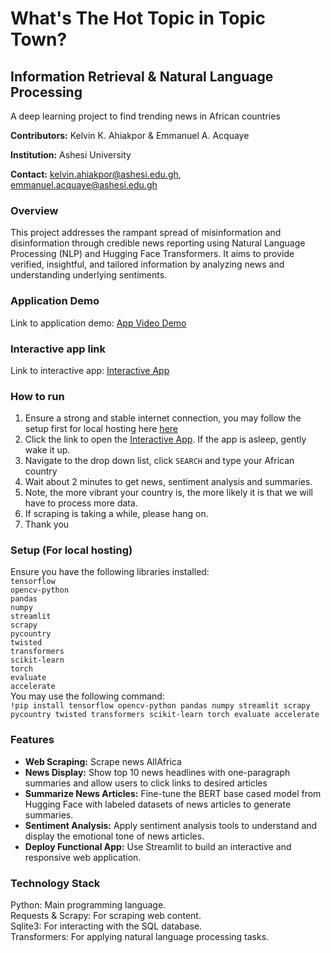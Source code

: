 # What's The Hot Topic in Topic Town?
## Information Retrieval & Natural Language Processing
A deep learning project to find trending news in African countries

**Contributors:** Kelvin K. Ahiakpor & Emmanuel A. Acquaye

**Institution:** Ashesi University

**Contact:** kelvin.ahiakpor@ashesi.edu.gh, emmanuel.acquaye@ashesi.edu.gh


### Overview
This project addresses the rampant spread of misinformation and disinformation through credible news reporting using Natural Language Processing (NLP) and Hugging Face Transformers. It aims to provide verified, insightful, and tailored information by analyzing news and understanding underlying sentiments. 
### Application Demo
Link to application demo: [App Video Demo](https://www.youtube.com/watch?v=0HMjTxKRbaI) 

### Interactive app link
Link to interactive app: [Interactive App](https://www.youtube.com/watch?v=0HMjTxKRbaI)

### How to run
1. Ensure a strong and stable internet connection, you may follow the setup first for local hosting here [here](#Setup)
2. Click the link to open the [Interactive App](https://whats-the-hot-topic-in-town.streamlit.app/). If the app is asleep, gently wake it up.
3. Navigate to the drop down list, click `SEARCH` and type your African country
4. Wait about 2 minutes to get news, sentiment analysis and summaries.
5. Note, the more vibrant your country is, the more likely it is that we will have to process more data.
6. If scraping is taking a while, please hang on.
7. Thank you

### Setup (For local hosting)
Ensure you have the following libraries installed:  
`tensorflow`   
`opencv-python`  
`pandas`   
`numpy`   
`streamlit`   
`scrapy`   
`pycountry`   
`twisted`   
`transformers`   
`scikit-learn`   
`torch`   
`evaluate`  
`accelerate`  
You may use the following command:  
`!pip install tensorflow opencv-python pandas numpy streamlit scrapy pycountry twisted transformers scikit-learn torch evaluate accelerate`

### Features
- **Web Scraping:** Scrape news AllAfrica
- **News Display:** Show top 10 news headlines with one-paragraph summaries and allow users to click links to desired articles
- **Summarize News Articles:** Fine-tune the BERT base cased model from Hugging Face with labeled datasets of news articles to generate summaries.
- **Sentiment Analysis:** Apply sentiment analysis tools to understand and display the emotional tone of news articles.
- **Deploy Functional App:** Use Streamlit to build an interactive and responsive web application.

### Technology Stack
Python: Main programming language.  
Requests & Scrapy: For scraping web content.  
Sqlite3: For interacting with the SQL database.  
Transformers: For applying natural language processing tasks.  



